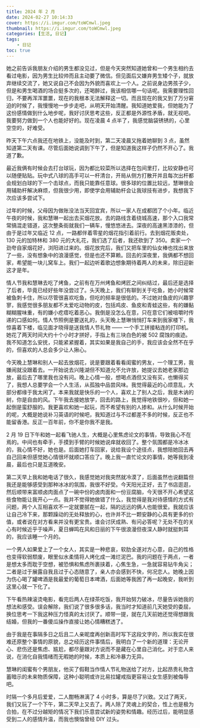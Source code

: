 ```yaml
---
title: 2024 年 2 月
date: 2024-02-27 10:14:33
cover: https://i.imgur.com/toWCmwl.jpeg
thumbnail: https://i.imgur.com/toWCmwl.jpeg
categories: [生活, 日记]
tags:
    - 日记
toc: true
---
```


她之前告诉我朋友介绍的男生都没见过，但是今天突然知道她曾和一个男生相约去看过电影，因为男生比较帅而且主动要了微信。但见面后又嫌弃男生矮个子，就放弃继续交流了，她又说自己不会因为外貌而喜欢上一个人。之前说身边男孩子少，但是和男生喝酒的场合挺多次的，还喝醉过，我该相信哪一句话呢。我需要理性回归，不要再浑浑噩噩，现在的我根本无法解释这一切。而且现在的我又到了万分窘迫的时候了，我慢慢地一步步走吧，从明天开始清醒。我知道她爱我，但她能为了这份感情做到什么地步呢，我好讨厌思考这些，反正都是外源性矛盾，就无视吧。我要努力做到一个人也能好好的。现在凌晨 4 点半了，我感觉脑袋锈锈的，心里空空的，好难受。

<!--more-->

昨天下午六点我还在地铁上，没能及时到，第二天凌晨又拖着她聊到 3 点，虽然知道第二天有课。尽管后面她说调到下午了，但是知道我这样子仍然不开心了。我道了歉。

最近我俩有时候会去打台球玩，因为都比较菜所以选择在包间里打，比较安静也可以随便贴贴。玩中式八球的高手可以一杆清台，开局从侧方打散开并且每次出杆都会规划白球的下一个击球点，而我只能靠任意球。很多球的位置比较远，慧琳很会用辅助杆解决麻烦，但我很少用，即使学会用辅助杆会让我球技有进步，我想我下次应该多尝试下。

过年的时候，父母因为做账没法当天回宜宾，所以一家人在成都团了个小年。临近午夜的时候，我和慧琳一起出去买烟花放。去的路线含着绕城高速，那个入口我常常搞混走错道，这次整条街就我们一辆车，慢悠悠进去。深夜的高速黑漆漆的，但由于是过年又临近 12 点，一路都伴着零星的烟花指引着前行。去到烟花贩卖处，130 元的加特林和 380 元的大礼花，我们选了后者，我还砍到了 350。卖家一个劲夸自家烟花好，浏阳进过来的。烟花放完后，我们又把车里的仙女棒也找出来放了一些，没有想象中的浪漫感觉，但是也还不算赖。回去的深夜里，我俩都不想回家，希望能一块儿窝车上。我们一起边听着歌边想象期待着两人的未来，除旧迎新这才是年。

情人节我和慧琳去吃了烤鱼，之前有在万州烤鱼和烤匠之间纠结过，最后还是选择了后者，毕竟已经好些年没尝过了。头天晚上，我们有聊到关于吃鱼，她小时候常被鱼刺卡住，所以尽管很喜欢吃鱼，但吃的频率是很低的。不过她对鱼皮的兴趣寥寥，我感觉很多朋友都不太爱吃动物的皮，包括鸡皮、鱼皮和青蛙这些，有的嫌黏糊糊腥味重，有的嫌小疙瘩吃着恶心。我倒是没怎么在意，只在意它们被咀嚼时传递的口感如何。情人节照例是要送礼的，头天晚上慧琳悄悄打车来到我家楼下，我惊喜着下楼，临见面才晓得是送我情人节礼物 —— 一个手工拼接粘连的打印机。她花了两天时间大约十个小时才拼好，手指上有三块白色的被 502 腐蚀的痕迹。我不知道怎么安抚，只能紧紧握着，其实如果是我自己的手，我应该会全然不在乎的，但喜欢的人总会多少让人揪心。

今天晚上慧琳和别人一起去放烟花，说是要跟着看看闺蜜的男友，一个理工男，我嫌闹就没跟着去。一开始说去兴隆湖但不知道允不允许放，她提议去她老家那边放，最后去了哪里我也没有问。晚上心情一般，想喝点酒但又没有买，也懒得买了，我想人总要学会一个人生活，从孤独中品尝风味。我觉得最近的心烦意乱，大部分都缘于我太闲了。本来我就是快乐的一个人，喜欢上了别人之后，我是木讷的树，你是自由的风。下午我去接她放学，回去的路上，我觉得地铁很吵，但和她一起倒是蛮舒服的。我更喜欢和她一起玩，而不希望有别的人掺和。从什么时候开始的呢，大概是她说补习英语的时候吧，我知道过与不过都差不多的时候，反正也不能留香港。反正一百年前，你不是你我不是我。

2 月 19 日下午和她一起看飞驰人生，大概是心里焦虑论文的事情，导致我心不在焉的。中间也有牵手，手摸到手臂的时候她说痒就收回了。整个氛围都是冷冰冰的，我心情不好，她也是。后面她打车回家，说给我设个途径点，我想陪她回去再自己回来但感觉她心情很坏就顺口答应了。晚上我一直忙论文的事情，她等我到凌晨，最后也只是互道晚安。

第二天早上我和她电话了很久，我感觉她对我突然就冷漠了，后面虽然也说翻篇但我还是能够感受到那种冰冰的氛围，我很不好受。今天阳光正好，去了书店逛逛，然后顺带来富顺卤肉面点了一碗中份的卤肉面和一份豆腐脑，今天很不开心希望这些食物能让我开心一点。我并不觉得她做错了什么，我觉得是我对待感情的方式有问题，两个人互相喜欢不一定就要腻在一起，隔的远远的俩人也能很爱。我就应该让自己冷下来，那颗躁动的无处释放的心，也许并不比一颗安静的心具有更多的价值，或者说在对方看来并没有更宝贵。谁会讨厌成熟、有问必答呢？无处不在的关心有时候近乎于噪声，夏日蝉鸣在风和日丽的下午很浪漫但夜深人静时就挺刺耳的，我应该睡一个月的。

一个男人如果爱上了一个女人，其实是一种悲哀，软肋全遂对方心意，自己的性格也变得软弱颓废，眼里似水柔情将人烤化成一滩烂泥巴。我的问题在于两点，一者是想太多而耽于空想，被恐惧和焦虑所裹挟着，心焦生急，一急就容易钻牛角尖；二者是过于展露自我且过于心态随意了，亲人亦会感到不快，何况恋人。她晚上因为伤心喝了罐啤酒是我最爱的葡萄日本啤酒，后面她等我困了再一起晚安，我听到这里心就一下化了。

下午看热辣滚烫电影，看完后两人在绿茶吃饭，我开始努力破冰，尽量告诉她我的想法和感受。误会解除，我们说了很多很多话，我当时才知道前几天她受的委屈，换位思考一下我这种压力怪真的太讨厌了。顺带一提，就在几天前她还觉得想跟我结婚，但我的一番傻瓜操作直接让她心情糟糕透了。

由于我是在事隔多日之后且二人亲昵度再创新高时写下这段文字的，所以我实在很难还原整个事情的原貌，总之经历这件事情后，我明白了一个新的道理：无论开心、悲伤还是焦虑、尴尬，都尽量跟对方说而不是藏在心里自己消化。对于恋人来说，在消化自我情绪而无暇她的时候，本质上和冷暴力无异。

慧琳的闺蜜有个男朋友，他买了假鞋当作情人节礼物送给了对方，比起昂贵礼物含蓄暗示的未来物质保障，这种小聪明或许比易拉罐戒指更容易让女生感到被侮辱吧。

时隔一个多月后爱爱，二人酣畅淋漓了 4 小时多，算是尽了兴致。又过了两天，我们又玩了一个下午，第二天早上又去了。两人除了灵魂上的契合，性上也是极为合拍，在不过分越矩的情况下我们乐意尝试新的姿势和情趣。经历过后，能明显感受到二人的感情升温，而我也懊恼曾经 DIY 过头。
